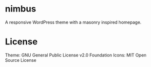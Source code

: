 nimbus
======

A responsive WordPress theme with a masonry inspired homepage.

License
=======

Theme: GNU General Public License v2.0
Foundation Icons: MIT Open Source License